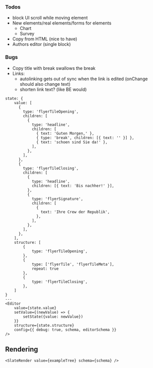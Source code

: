 ### Todos

- block UI scroll while moving element
- New elements/real elements/forms for elements
    - Chart
    - Survey
- Copy from HTML (nice to have)
- Authors editor (single block)

### Bugs

- Copy title with break swallows the break
- Links: 
  - autolinking gets out of sync when the link is edited (onChange should also change text)
  - shorten link text? (like BE would)

```react
state: {
    value: [
      {
        type: 'flyerTileOpening',
        children: [
          {
            type: 'headline',
            children: [
              { text: 'Guten Morgen,' },
              { type: 'break', children: [{ text: '' }] },
              { text: 'schoen sind Sie da!' },
            ],
          },
        ],
      },
      {
        type: 'flyerTileClosing',
        children: [
          {
            type: 'headline',
            children: [{ text: 'Bis nachher!' }],
          },
          {
            type: 'flyerSignature',
            children: [
              {
                text: 'Ihre Crew der Republik',
              },
            ],
          },
        ],
      },
    ],
    structure: [
        {
            type: 'flyerTileOpening',
        },
        {
            type: ['flyerTile', 'flyerTileMeta'],
            repeat: true
        },
        {
            type: 'flyerTileClosing',
        },
    ]
}
---
<Editor
    value={state.value}
    setValue={(newValue) => {
        setState({value: newValue})
    }}
    structure={state.structure}
    config={{ debug: true, schema, editorSchema }}
/>
```

## Rendering

```react
<SlateRender value={exampleTree} schema={schema} />
```
